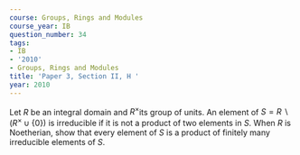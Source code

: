 ```yaml
---
course: Groups, Rings and Modules
course_year: IB
question_number: 34
tags:
- IB
- '2010'
- Groups, Rings and Modules
title: 'Paper 3, Section II, H '
year: 2010
---
```




Let $R$ be an integral domain and $R^{\times}$its group of units. An element of $S=R \backslash\left(R^{\times} \cup\{0\}\right)$ is irreducible if it is not a product of two elements in $S$. When $R$ is Noetherian, show that every element of $S$ is a product of finitely many irreducible elements of $S$.